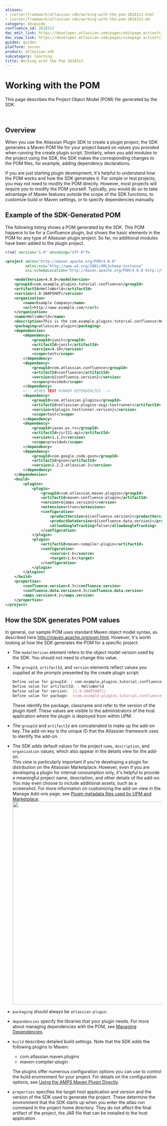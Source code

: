 ```yaml
---
aliases:
- /server/framework/atlassian-sdk/working-with-the-pom-2818313.html
- /server/framework/atlassian-sdk/working-with-the-pom-2818313.md
category: devguide
confluence_id: 2818313
dac_edit_link: https://developer.atlassian.com/pages/editpage.action?cjm=wozere&pageId=2818313
dac_view_link: https://developer.atlassian.com/pages/viewpage.action?cjm=wozere&pageId=2818313
guides: guides
platform: server
product: atlassian-sdk
subcategory: learning
title: Working with the Pom 2818313
---
```

# Working with the POM

This page describes the Project Object Model (POM) file generated by the SDK.

 

## Overview

When you use the Atlassian Plugin SDK to create a plugin project, the SDK generates a Maven POM file for your project based on values you provided when running the create plugin script. Similarly, when you add modules to the project using the SDK, the SDK makes the corresponding changes to the POM files, for example, adding dependency declarations.

If you are just starting plugin development, it's helpful to understand how the POM works and how the SDK generates it. For simple or test projects, you may not need to modify the POM directly. However, most projects will require you to modify the POM yourself. Typically, you would do so to take advantage of Maven features outside the scope of the SDK functions, to customize build or Maven settings, or to specify dependencies manually. 

## Example of the SDK-Generated POM

The following listing shows a POM generated by the SDK. This POM happens to be for a Confluence plugin, but shows the basic elements in the POM for any type of Atlassian plugin project. So far, no additional modules have been added to the plugin project.

``` xml
<?xml version="1.0" encoding="UTF-8"?>

<project xmlns="http://maven.apache.org/POM/4.0.0"
         xmlns:xsi="http://www.w3.org/2001/XMLSchema-instance"
         xsi:schemaLocation="http://maven.apache.org/POM/4.0.0 http://maven.apache.org/maven-v4_0_0.xsd">

    <modelVersion>4.0.0</modelVersion>
    <groupId>com.example.plugins.tutorial.confluence</groupId>
    <artifactId>HelloWorld</artifactId>
    <version>1.0-SNAPSHOT</version>
    <organization>
        <name>Example Company</name>
        <url>http://www.example.com/</url>
    </organization>
    <name>HelloWorld</name>
    <description>This is the com.example.plugins.tutorial.confluence:HelloWorld plugin for Atlassian Confluence.</description>
    <packaging>atlassian-plugin</packaging>
    <dependencies>
        <dependency>
            <groupId>junit</groupId>
            <artifactId>junit</artifactId>
            <version>4.10</version>
            <scope>test</scope>
        </dependency>
        <dependency>
            <groupId>com.atlassian.confluence</groupId>
            <artifactId>confluence</artifactId>
            <version>${confluence.version}</version>
            <scope>provided</scope>
        </dependency>
        <!-- WIRED TEST RUNNER DEPENDENCIES -->
        <dependency>
            <groupId>com.atlassian.plugins</groupId>
            <artifactId>atlassian-plugins-osgi-testrunner</artifactId>
            <version>${plugin.testrunner.version}</version>
            <scope>test</scope>
        </dependency>
        <dependency>
            <groupId>javax.ws.rs</groupId>
            <artifactId>jsr311-api</artifactId>
            <version>1.1.1</version>
            <scope>provided</scope>
        </dependency>
        <dependency>
            <groupId>com.google.code.gson</groupId>
            <artifactId>gson</artifactId>
            <version>2.2.2-atlassian-1</version>
        </dependency>
    </dependencies>
    <build>
        <plugins>
            <plugin>
                <groupId>com.atlassian.maven.plugins</groupId>
                <artifactId>maven-confluence-plugin</artifactId>
                <version>${amps.version}</version>
                <extensions>true</extensions>
                <configuration>
                    <productVersion>${confluence.version}</productVersion>
                    <productDataVersion>${confluence.data.version}</productDataVersion>
                    <allowGoogleTracking>false</allowGoogleTracking>
                </configuration>
            </plugin>
            <plugin>
                <artifactId>maven-compiler-plugin</artifactId>
                <configuration>
                    <source>1.6</source>
                    <target>1.6</target>
                </configuration>
            </plugin>
        </plugins>
    </build>
    <properties>
        <confluence.version>4.3</confluence.version>
        <confluence.data.version>4.3</confluence.data.version>
        <amps.version>4.1</amps.version>
    </properties>
</project>
```

## How the SDK generates POM values

In general, our sample POM uses standard Maven object model syntax, as described here <a href="http://maven.apache.org/pom.html" class="uri external-link">http://maven.apache.org/pom.html</a>. However, it's worth looking at how the SDK generates the POM for a specific project:

-   The `modelVersion` element refers to the object model version used by the SDK. You should not need to change this value.
-   The `groupId`, `artifactId`, and `version` elements reflect values you supplied at the prompts presented by the create plugin script:

    ``` bash
    Define value for groupId: : com.example.plugins.tutorial.confluence
    Define value for artifactId: : HelloWorld
    Define value for version:  [1.0-SNAPSHOT]: 
    Define value for package:  [com.example.plugins.tutorial.confluence]: 
    ```

      
    These identify the package, classname and refer to the version of the plugin itself. These values are visible to the administrators of the host application where the plugin is deployed from within UPM.

-   The `groupId` and `artifactId` are concatenated to make up the add-on key. The add-on key is the unique ID that the Atlassian framework uses to identify the add-on.
-   The SDK adds default values for the project `name`, `description`, and `organization` values, which also appear in the details view for the add-on.  
    This view is particularly important if you're developing a plugin for distribution on the Atlassian Marketplace. However, even if you are developing a plugin for internal consumption only, it's helpful to provide a meaningful project name, description, and other details of the add-on. You may even choose to include additional assets, such as a screenshot. For more information on customizing the add-on view in the Manage Add-ons page, see [Plugin metadata files used by UPM and Marketplace](https://developer.atlassian.com/display/MARKET/Plugin+metadata+files+used+by+UPM+and+Marketplace).  
    <img src="/server/framework/atlassian-sdk/images/add-ondetails.png" width="650" />
-   `packaging` should always be `atlassian-plugin`.
-   `dependencies` specify the libraries that your plugin needs. For more about managing dependencies with the POM, see [Managing Dependencies](/server/framework/atlassian-sdk/managing-dependencies).
-   `build` describes detailed build settings. Note that the SDK adds the following plugins to Maven:  
    -   com.atlassian.maven.plugins
    -   maven-compiler-plugin

    The plugins offer numerous configuration options you can use to control the build environment for your project. For details on the configuration options, see [Using the AMPS Maven Plugin Directly](/server/framework/atlassian-sdk/using-the-amps-maven-plugin-directly-2818721.html).
-   `properties` specifies the target host application and version and the version of the SDK used to generate the project. These determine the environment that the SDK starts up when you enter the atlas-run command in the project home directory. They do not affect the final artifact of the project, the JAR file that can be installed to the host application.














